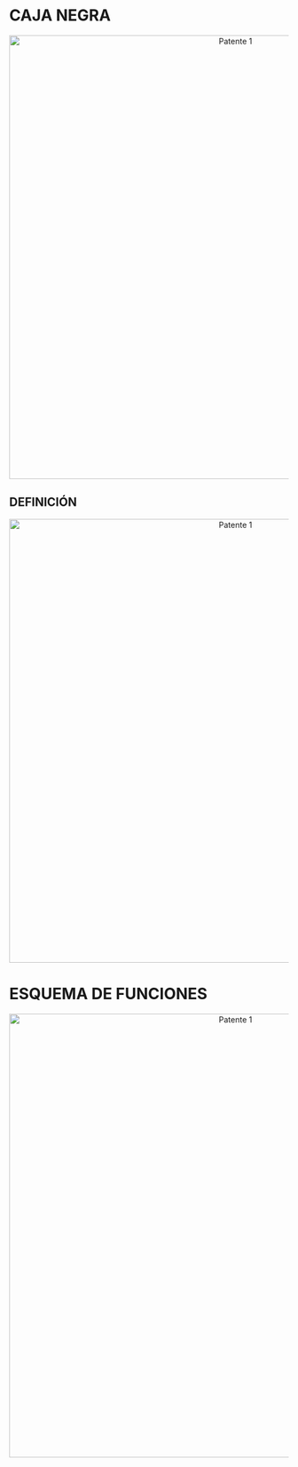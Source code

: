 # CAJA NEGRA 

<p align="center">
  <img src="https://i.postimg.cc/x8pv0jSn/Caja-negra.jpg)](https://postimg.cc/30p41TRc)" alt="Patente 1" width="800px" />
</p>

## DEFINICIÓN

<p align="center">
  <img src="https://i.postimg.cc/0ypXG3Rx/Definicion-caja.jpg)](https://postimg.cc/ZW5L4w5D)" alt="Patente 1" width="800px" />
</p>


# ESQUEMA DE FUNCIONES

<p align="center">
  <img src="https://i.postimg.cc/tCtWzfvx/Presentaci-n-de-Gr-ficos-B-sicos-de-la-Empresa-Minimalista-Azul-y-Magenta.jpg)](https://postimg.cc/3dNk8LT8)" alt="Patente 1" width="800px" />
</p>


